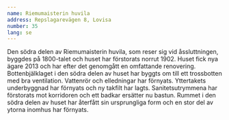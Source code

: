 ```yaml
---
name: Riemumaisterin huvila
address: Repslagarevägen 8, Lovisa
number: 35
lang: se
---
```

Den södra delen av Riemumaisterin huvila, som reser sig vid åssluttningen, byggdes på 1800-talet och huset har förstorats norrut 1902. Huset fick nya ägare 2013 och har efter det genomgått en omfattande renovering. Bottenbjälklaget i den södra delen av huset har byggts om till ett trossbotten med bra ventilation. Vattenrör och elledningar har förnyats. Yttertakets underbyggnad har förnyats och ny takfilt har lagts. Sanitetsutrymmena har förstorats mot korridoren och ett badkar ersätter nu bastun. Rummet i den södra delen av huset har återfått sin ursprungliga form och en stor del av ytorna inomhus har förnyats.
